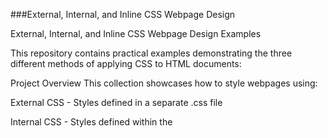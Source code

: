 ###External, Internal, and Inline CSS Webpage Design

External, Internal, and Inline CSS Webpage Design Examples

This repository contains practical examples demonstrating the three different methods of applying CSS to HTML documents:

Project Overview
This collection showcases how to style webpages using:

External CSS - Styles defined in a separate .css file

Internal CSS - Styles defined within the <style> tags in the HTML document

Inline CSS - Styles applied directly to HTML elements using the style attribute

Contents
/external-css - Example using external stylesheets

/internal-css - Example using internal styles

/inline-css - Example using inline styles

comparison.html - File demonstrating all three methods together

Purpose
These examples help developers understand:

The cascade and specificity in CSS

Best practices for CSS organization

When to use each method appropriately

Maintenance implications of each approach

Usage
Clone the repository

Open the HTML files in your browser

Examine the source code to see the different CSS implementation methods

Experiment with modifying the styles

Best Practices Highlighted
External CSS is recommended for most production websites

Internal CSS can be useful for small, single-page projects

Inline CSS should be used sparingly for style overrides

Contributions and improvements are welcome!
